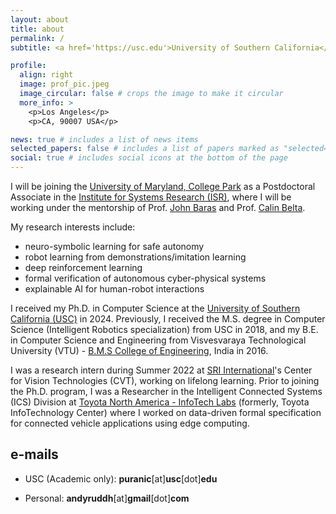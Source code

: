 ```yaml
---
layout: about
title: about
permalink: /
subtitle: <a href='https://usc.edu'>University of Southern California</a>

profile:
  align: right
  image: prof_pic.jpeg
  image_circular: false # crops the image to make it circular
  more_info: >
    <p>Los Angeles</p>
    <p>CA, 90007 USA</p>

news: true # includes a list of news items
selected_papers: false # includes a list of papers marked as "selected={true}"
social: true # includes social icons at the bottom of the page
---
```


I will be joining the [University of Maryland, College Park](https://umd.edu) as a Postdoctoral Associate in the [Institute for Systems Research (ISR)](https://isr.umd.edu), where I will be working under the mentorship of Prof. [John Baras](https://johnbaras.com) and Prof. [Calin Belta](https://calinbelta.com).

My research interests include:

- neuro-symbolic learning for safe autonomy
- robot learning from demonstrations/imitation learning
- deep reinforcement learning
- formal verification of autonomous cyber-physical systems
- explainable AI for human-robot interactions

<!-- <span style="color:red"><b>NOTE:</b></span> _I am seeking postdoc and research positions in the industry from 2024. Visit this [page](/research/) for an overview of my research and projects, or view my publications [here](/publications/). My resume can be found [here](/cv/)._ -->

I received my Ph.D. in Computer Science at the [University of Southern California (USC)](https://usc.edu) in 2024. Previously, I received the M.S. degree in Computer Science (Intelligent Robotics specialization) from USC in 2018, and my B.E. in Computer Science and Engineering from Visvesvaraya Technological University (VTU) - [B.M.S College of Engineering](https://bmsce.ac.in), India in 2016.

I was a research intern during Summer 2022 at [SRI International](https://www.sri.com/)'s Center for Vision Technologies (CVT), working on lifelong learning. Prior to joining the Ph.D. program, I was a Researcher in the Intelligent Connected Systems (ICS) Division at [Toyota North America - InfoTech Labs](https://amrd.toyota.com/division/itl/) (formerly, Toyota InfoTechnology Center) where I worked on data-driven formal specification for connected vehicle applications using edge computing.

## e-mails

- USC (Academic only): **puranic**[at]**usc**[dot]**edu**

- Personal: **andyruddh**[at]**gmail**[dot]**com**
